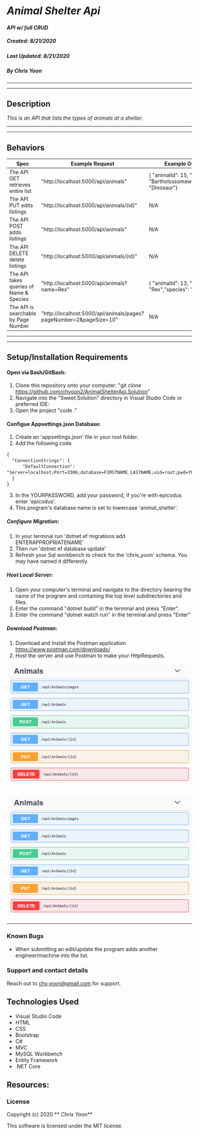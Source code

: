 # _Animal Shelter Api_

#### _API w/ full CRUD_
##### __Created:__ 8/21/2020
##### __Last Updated:__ 8/21/2020 
##### By _**Chris Yoon**_  
---
---

## Description

_This is an API that lists the types of animals at a shelter._

---
---

## Behaviors

| Spec| Example Request | Example Output
| ----------- | ----------- | ----------- |
| The API GET retrieves entire list| "http://localhost:5000/api/animals" |  { "animalId": 15, "name": "Bartholsssomew","species": "Dinosaur"} |
| The API PUT edits listings| "http://localhost:5000/api/animals/{id}" | N/A |
| The API POST adds listings| "http://localhost:5000/api/animals" | N/A |
| The API DELETE delete listings | "http://localhost:5000/api/animals/{id}" | N/A |
| The API takes queries of Name & Species | "http://localhost:5000/api/animals?name=Rex" | { "animalId": 13, "name": "Rex","species": "Dog"} |
| The API is searchable by Page Number  | "http://localhost:5000/api/animals/pages?pageNumber=2&pageSize=10" | N/A |




---
---

## Setup/Installation Requirements

#### Open via Bash/GitBash:

1. Clone this repository onto your computer:
    "git clone https://github.com/chyoon2/AnimalShelterApi.Solution"
2. Navigate into the "Sweet.Solution" directory in Visual Studio Code or preferred IDE:
3. Open the project
    "code ."

#### Configue Appsettings.json Database:
1. Create an 'appsettings.json' file in your root folder.
2. Add the following code
```
{
  "ConnectionStrings": {
      "DefaultConnection": "Server=localhost;Port=3306;database=FIRSTNAME_LASTNAME;uid=root;pwd=YOURPASSWORD"
  }
}
```
3. In the YOURPASSWORD, add your password, if you're with epicodus enter 'epicodus'.
4. This program's database name is set to lowercase 'animal_shelter'.

##### Configure Migration:
1. In your terminal run 'dotnet ef migrations add ENTERAPPROPRIATENAME'
2. Then run 'dotnet ef database update'
3. Refresh your Sql workbench to check for the 'chris_yoon' schema. You may have named it differently.

##### Host Local Server:
1. Open your computer's terminal and navigate to the directory bearing the name of the program and containing the top level subdirectories and files.
2. Enter the command "dotnet build" in the terminal and press "Enter".
3. Enter the command "dotnet watch run" in the terminal and press "Enter"

##### Download Postman:
1. Download and Install the Postman application https://www.postman.com/downloads/
2. Host the server and use Postman to make your HttpRequests.


![Route Configuration](AnimalShelterApi/wwwroot/swaggerimage.PNG)

![alt text](https://github.com/chyoon2/animalshelterapi/blob/media/swig.png?raw=true)
---
---

### Known Bugs

* When submitting an edit/update the program adds another engineer/machine into the list.

### Support and contact details
Reach out to chy.yoon@gmail.com for support.

## Technologies Used

* Visual Studio Code
* HTML
* CSS
* Bootstrap
* C#
* MVC
* MySQL Workbench
* Entity Framework
* .NET Core

## Resources:

### License

Copyright (c) 2020 ** _Chris Yoon_**

This software is licensed under the MIT license.